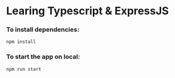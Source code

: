 # Learing Typescript & ExpressJS

### To install dependencies:
```shell
npm install
```
### To start the app on local:
```shell
npm run start
```
